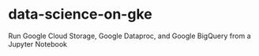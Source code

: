 # data-science-on-gke
Run Google Cloud Storage, Google Dataproc, and Google BigQuery from a Jupyter Notebook
